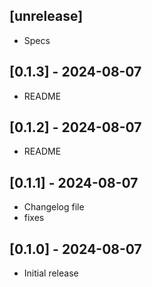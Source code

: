 ## [unrelease]

* Specs

## [0.1.3] - 2024-08-07

* README

## [0.1.2] - 2024-08-07

* README

## [0.1.1] - 2024-08-07

* Changelog file
* fixes

## [0.1.0] - 2024-08-07

- Initial release

